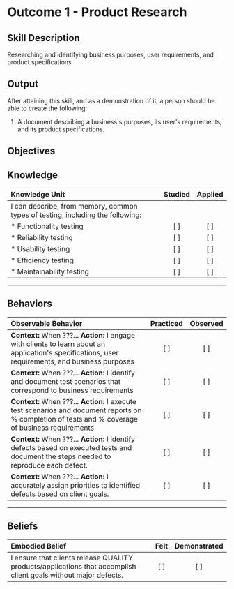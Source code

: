 # Outcome 1 - Product Research

**Skill Description**
----------
Researching and identifying business purposes, user requirements, and product specifications


**Output**
----------
After attaining this skill, and as a demonstration of it, a person should be able to create the following:

1. A document describing a business's purposes, its user's requirements, and its product specifications.


**Objectives**
----------
## **Knowledge**


| Knowledge Unit   |      Studied      | Applied |
|:-------------|:------------------:|:--------:|
| I can describe, from memory, common types of testing, including the following: | | |
| * Functionality testing | [ ] | [ ]  |
| * Reliability testing     | [ ] | [ ]  |
| * Usability testing       | [ ] | [ ]  |
| * Efficiency testing      | [ ] | [ ]  |
| * Maintainability testing | [ ] | [ ]  |


----------


## **Behaviors**

| Observable Behavior   |      Practiced      | Observed |
|:-------------|:------------------:|:--------:|
| **Context:** When ???... **Action:** I engage with clients to learn about an application's specifications, user requirements, and business purposes | [ ] | [ ]  |
| **Context:** When ???... **Action:** I identify and document test scenarios that correspond to business requirements |   [ ]   |   [ ]  |
| **Context:** When ???... **Action:** I execute test scenarios and document reports on % completion of tests and % coverage of business requirements | [ ] |    [ ] |
| **Context:** When ???... **Action:** I identify defects based on executed tests and document the steps needed to reproduce each defect. | [ ] |    [ ] |
| **Context:** When ???... **Action:** I accurately assign priorities to identified defects based on client goals. | [ ] |    [ ] |


----------


## **Beliefs**


| Embodied Belief   |      Felt      | Demonstrated |
|:-------------|:------------------:|:--------:|
| I ensure that clients release QUALITY products/applications that accomplish client goals without major defects. | [ ] | [ ]  |

